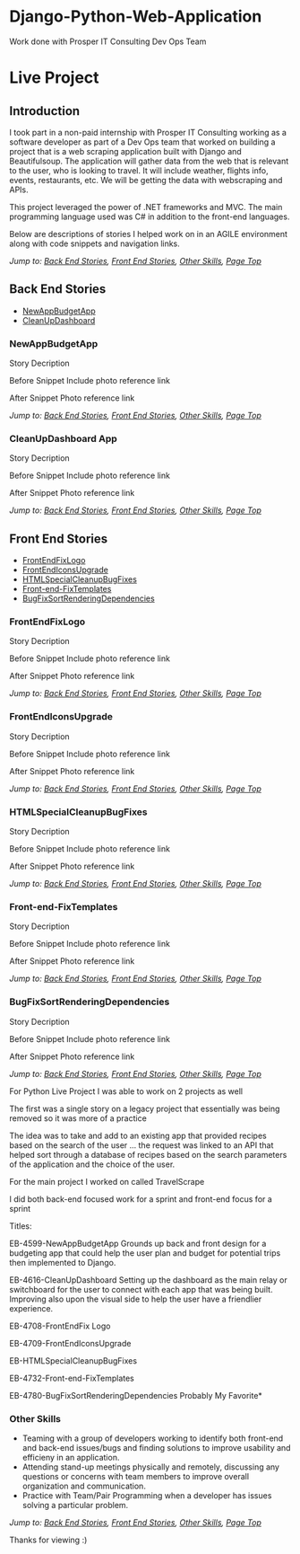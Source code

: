 # Django-Python-Web-Application
Work done with Prosper IT Consulting Dev Ops Team


# Live Project

## Introduction

I took part in a non-paid internship with Prosper IT Consulting working as a software developer as part of a Dev Ops team that worked on building a project that is a web scraping application built with Django and Beautifulsoup.  The application will gather data from the web that is relevant to the user, who is looking to travel.  It will include weather, flights info, events, restaurants, etc.  We will be getting the data with webscraping and APIs.

This project leveraged the power of .NET frameworks and MVC.  The main programming language used was C# in addition to the front-end languages.

Below are descriptions of stories I helped work on in an AGILE environment along with code snippets and navigation links.  

*Jump to: [Back End Stories](#back-end-stories), [Front End Stories](#front-end-stories), [Other Skills](#other-skills), [Page Top](#live-project)*




## Back End Stories
* [NewAppBudgetApp](#newappbudgetapp)
* [CleanUpDashboard](#cleanupdashboard)


### NewAppBudgetApp

Story Decription

Before Snippet
Include photo reference link

After Snippet
Photo reference link


*Jump to: [Back End Stories](#back-end-stories), [Front End Stories](#front-end-stories), [Other Skills](#other-skills), [Page Top](#live-project)*


### CleanUpDashboard App

Story Decription

Before Snippet
Include photo reference link

After Snippet
Photo reference link

*Jump to: [Back End Stories](#back-end-stories), [Front End Stories](#front-end-stories), [Other Skills](#other-skills), [Page Top](#live-project)*


## Front End Stories
* [FrontEndFixLogo](#frontendfixlogo)
* [FrontEndIconsUpgrade](#frontendiconsupgrade)
* [HTMLSpecialCleanupBugFixes](#htmlspecialcleanupbugfixes)
* [Front-end-FixTemplates](#frontendfixtemplates)
* [BugFixSortRenderingDependencies](#bugfixsortrenderingdependencies)


### FrontEndFixLogo
Story Decription

Before Snippet
Include photo reference link

After Snippet
Photo reference link

*Jump to: [Back End Stories](#back-end-stories), [Front End Stories](#front-end-stories), [Other Skills](#other-skills), [Page Top](#live-project)*


### FrontEndIconsUpgrade
Story Decription

Before Snippet
Include photo reference link

After Snippet
Photo reference link

*Jump to: [Back End Stories](#back-end-stories), [Front End Stories](#front-end-stories), [Other Skills](#other-skills), [Page Top](#live-project)*

### HTMLSpecialCleanupBugFixes
Story Decription

Before Snippet
Include photo reference link

After Snippet
Photo reference link

*Jump to: [Back End Stories](#back-end-stories), [Front End Stories](#front-end-stories), [Other Skills](#other-skills), [Page Top](#live-project)*

### Front-end-FixTemplates
Story Decription

Before Snippet
Include photo reference link

After Snippet
Photo reference link

*Jump to: [Back End Stories](#back-end-stories), [Front End Stories](#front-end-stories), [Other Skills](#other-skills), [Page Top](#live-project)*

### BugFixSortRenderingDependencies
Story Decription

Before Snippet
Include photo reference link

After Snippet
Photo reference link

*Jump to: [Back End Stories](#back-end-stories), [Front End Stories](#front-end-stories), [Other Skills](#other-skills), [Page Top](#live-project)*



For Python Live Project I was able to work on 2 projects as well

The first was a single story on a legacy project that essentially was being removed so it was more of a practice

The idea was to take and add to an existing app that provided recipes based on the search of the user ... the request was linked to an API that helped sort through a database of recipes based on the search parameters of the application and the choice of the user.

For the main project I worked on called TravelScrape

I did both back-end focused work for a sprint and front-end focus for a sprint

Titles:

EB-4599-NewAppBudgetApp Grounds up back and front design for a budgeting app that could help the user plan and budget for potential trips then implemented to Django.

EB-4616-CleanUpDashboard Setting up the dashboard as the main relay or switchboard for the user to connect with each app that was being built. Improving also upon the visual side to help the user have a friendlier experience.

EB-4708-FrontEndFix Logo

EB-4709-FrontEndIconsUpgrade

EB-HTMLSpecialCleanupBugFixes

EB-4732-Front-end-FixTemplates

EB-4780-BugFixSortRenderingDependencies Probably My Favorite*



### Other Skills

* Teaming with a group of developers working to identify both front-end and back-end issues/bugs and finding solutions to improve usability and efficieny in an application.
* Attending stand-up meetings physically and remotely, discussing any questions or concerns with team members to improve overall organization and communication.
* Practice with Team/Pair Programming when a developer has issues solving a particular problem.

*Jump to: [Back End Stories](#back-end-stories), [Front End Stories](#front-end-stories), [Other Skills](#other-skills), [Page Top](#live-project)*


Thanks for viewing :)


